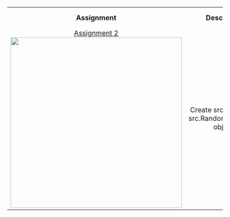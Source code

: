 <table style="width:100%">
  <tr>
    <th>Assignment</th>
    <th>Description</th>
    <th>Topics Learned</th>
  </tr>
<tr>
    <td>
      <div align="center">
        <a href="https://www.cs.princeton.edu/courses/archive/spring25/cos226/assignments.php"> Assignment 2 </a>
      </div>
      <a href="https://github.com/ryanalbertson/COS226_Princeton_University/tree/master/Assignment2">
        <img src="./src/resources/logo.png" width = 400>
      </a>
    </td>
    <td>
      <div align="center"> Create src.Deque and src.RandomizedQueue objects </div>
    </td>
    <td>
      <div align="center"> linked lists, stacks, queues, deques, Java iterators </div>
    </td>
  </tr>
  </table>

